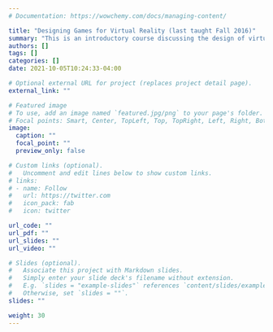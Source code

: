 ```yaml
---
# Documentation: https://wowchemy.com/docs/managing-content/

title: "Designing Games for Virtual Reality (last taught Fall 2016)"
summary: "This is an introductory course discussing the design of virtual reality (VR) hardware and systems. We primarily focus on Head-Mounted Displays (HMDs), though much of the content is also relevant to head-tracked displays, such as a CAVE. This course covers four broad topics: user experiences in VR, optics of HMDs, tracking systems for HMDs, and rending in HMDs. I assume a general technical background and some familiarity with computer graphics or human factors. In the past students from many academic backgrounds (computer science, engineering, architecture, psychology, fine arts) have successfully taken this course. However, some sections (especially the rendering in HMDs section) may be more challenging to students without a background in computer science. If you are unsure if the course is appropriate to your skills you should talk with me prior to enrolling in the class."
authors: []
tags: []
categories: []
date: 2021-10-05T10:24:33-04:00

# Optional external URL for project (replaces project detail page).
external_link: ""

# Featured image
# To use, add an image named `featured.jpg/png` to your page's folder.
# Focal points: Smart, Center, TopLeft, Top, TopRight, Left, Right, BottomLeft, Bottom, BottomRight.
image:
  caption: ""
  focal_point: ""
  preview_only: false

# Custom links (optional).
#   Uncomment and edit lines below to show custom links.
# links:
# - name: Follow
#   url: https://twitter.com
#   icon_pack: fab
#   icon: twitter

url_code: ""
url_pdf: ""
url_slides: ""
url_video: ""

# Slides (optional).
#   Associate this project with Markdown slides.
#   Simply enter your slide deck's filename without extension.
#   E.g. `slides = "example-slides"` references `content/slides/example-slides.md`.
#   Otherwise, set `slides = ""`.
slides: ""

weight: 30
---
```

